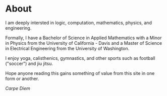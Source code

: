 # About

<!-- Hello, my name is Newell Jensen.   Here is my [CV](assets/newell_jensen_cv_2023.pdf). -->

I am deeply intersted in logic, computation, mathematics, physics, and engineering.

Formally, I have a Bachelor of Science in Applied Mathematics with a Minor in Physics from the University of California - Davis and a Master of Science in Electrical Engineering from the University of Washington.

I enjoy yoga, calisthenics, gymnastics, and other sports such as football ("soccer") and jiu jitsu.

Hope anyone reading this gains something of value from this site in one form or another.

_Carpe Diem_



